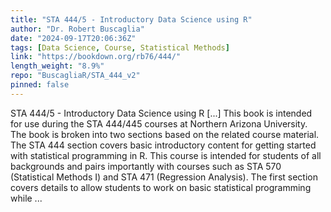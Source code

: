 ```yaml
---
title: "STA 444/5 - Introductory Data Science using R"
author: "Dr. Robert Buscaglia"
date: "2024-09-17T20:06:36Z"
tags: [Data Science, Course, Statistical Methods]
link: "https://bookdown.org/rb76/444/"
length_weight: "8.9%"
repo: "BuscagliaR/STA_444_v2"
pinned: false
---
```


STA 444/5 - Introductory Data Science using R [...] This book is intended for use during the STA 444/445 courses at Northern Arizona University. The book is broken into two sections based on the related course material. The STA 444 section covers basic introductory content for getting started with statistical programming in R. This course is intended for students of all backgrounds and pairs importantly with courses such as STA 570 (Statistical Methods I) and STA 471 (Regression Analysis). The first section covers details to allow students to work on basic statistical programming while ...
